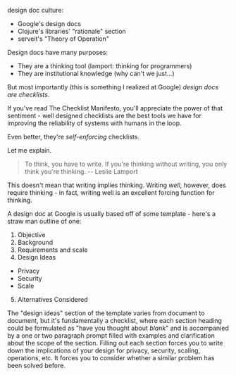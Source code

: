 design doc culture:

- Google's design docs
- Clojure's libraries' "rationale" section
- serveit's "Theory of Operation"

Design docs have many purposes:

- They are a thinking tool (lamport: thinking for programmers)
- They are institutional knowledge (why can't we just...)

But most importantly (this is something I realized at Google) *design docs are checklists*.

If you've read The Checklist Manifesto, you'll appreciate the power of that sentiment - well designed checklists are the best tools we have for improving the reliability of systems with humans in the loop.

Even better, they're *self-enforcing* checklists.

Let me explain.

> To think, you have to write. If you're thinking without writing, you only think you're thinking.
-- Leslie Lamport

This doesn't mean that writing implies thinking. Writing *well*, however, does require thinking - in fact, writing well is an excellent forcing function for thinking.

A design doc at Google is usually based off of some template - here's a straw man outline of one:

1. Objective
2. Background
3. Requirements and scale
4. Design Ideas
  - Privacy
  - Security
  - Scale
5. Alternatives Considered

The "design ideas" section of the template varies from document to document, but it's fundamentally a checklist, where each section heading could be formulated as "have you thought about *blank*" and is accompanied by a one or two paragraph prompt filled with examples and clarification about the scope of the section. Filling out each section forces you to write down the implications of your design for privacy, security, scaling, operations, etc. It forces you to consider whether a similar problem has been solved before.
